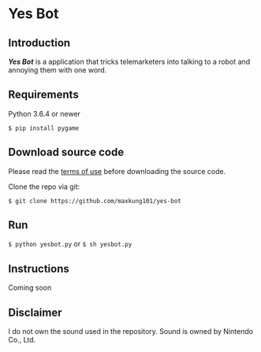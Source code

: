 # Yes Bot

Introduction
------------
***Yes Bot*** is a application that tricks telemarketers into talking to a robot and annoying them with one word.

Requirements
------------
Python 3.6.4 or newer
```
$ pip install pygame
```

Download source code
--------------------
Please read the [terms of use](https://github.com/maxkung101/yes-bot/blob/master/terms.txt) before downloading the source code.

Clone the repo via git:
```
$ git clone https://github.com/maxkung101/yes-bot
```

Run
---
```$ python yesbot.py``` or ```$ sh yesbot.py```

Instructions
------------
Coming soon

Disclaimer
----------
I do not own the sound used in the repository.
Sound is owned by Nintendo Co., Ltd.
